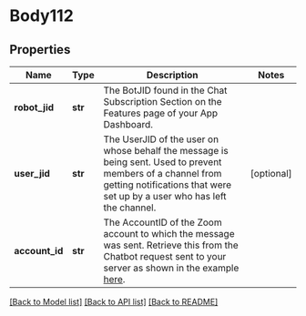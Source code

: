 # Body112

## Properties
Name | Type | Description | Notes
------------ | ------------- | ------------- | -------------
**robot_jid** | **str** | The BotJID found in the Chat Subscription Section on the Features page of your App Dashboard. | 
**user_jid** | **str** | The UserJID of the user on whose behalf the message is being sent. Used to prevent members of a channel from getting notifications that were set up by a user who has left the channel. | [optional] 
**account_id** | **str** | The AccountID of the Zoom account to which the message was sent. Retrieve this from the Chatbot request sent to your server as shown in the example [here]( https://marketplace.zoom.us/docs/guides/chatbots/sending-messages). | 

[[Back to Model list]](../README.md#documentation-for-models) [[Back to API list]](../README.md#documentation-for-api-endpoints) [[Back to README]](../README.md)

